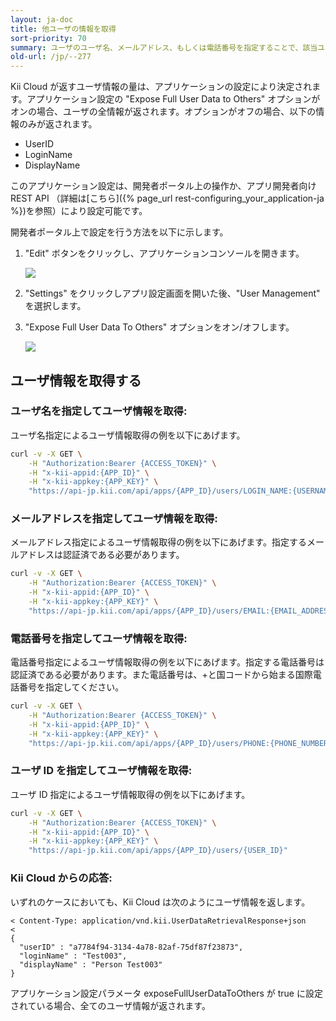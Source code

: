 ```yaml
---
layout: ja-doc
title: 他ユーザの情報を取得
sort-priority: 70
summary: ユーザのユーザ名、メールアドレス、もしくは電話番号を指定することで、該当ユーザの情報にアクセスすることができます。
old-url: /jp/--277
---
```


Kii Cloud が返すユーザ情報の量は、アプリケーションの設定により決定されます。アプリケーション設定の "Expose Full User Data to Others" オプションがオンの場合、ユーザの全情報が返されます。オプションがオフの場合、以下の情報のみが返されます。

* UserID
* LoginName
* DisplayName

このアプリケーション設定は、開発者ポータル上の操作か、アプリ開発者向け REST API （詳細は[こちら]({% page_url rest-configuring_your_application-ja %})を参照）により設定可能です。

開発者ポータル上で設定を行う方法を以下に示します。

1. "Edit" ボタンをクリックし、アプリケーションコンソールを開きます。

    ![](01.png)

1. "Settings" をクリックしアプリ設定画面を開いた後、"User Management" を選択します。
1. "Expose Full User Data To Others" オプションをオン/オフします。

    ![](02.png)

## ユーザ情報を取得する

### ユーザ名を指定してユーザ情報を取得:

ユーザ名指定によるユーザ情報取得の例を以下にあげます。

```sh
curl -v -X GET \
    -H "Authorization:Bearer {ACCESS_TOKEN}" \
    -H "x-kii-appid:{APP_ID}" \
    -H "x-kii-appkey:{APP_KEY}" \
    "https://api-jp.kii.com/api/apps/{APP_ID}/users/LOGIN_NAME:{USERNAME}"
```

### メールアドレスを指定してユーザ情報を取得:

メールアドレス指定によるユーザ情報取得の例を以下にあげます。指定するメールアドレスは認証済である必要があります。

```sh
curl -v -X GET \
    -H "Authorization:Bearer {ACCESS_TOKEN}" \
    -H "x-kii-appid:{APP_ID}" \
    -H "x-kii-appkey:{APP_KEY}" \
    "https://api-jp.kii.com/api/apps/{APP_ID}/users/EMAIL:{EMAIL_ADDRESS}"
```

### 電話番号を指定してユーザ情報を取得:

電話番号指定によるユーザ情報取得の例を以下にあげます。指定する電話番号は認証済である必要があります。また電話番号は、+と国コードから始まる国際電話番号を指定してください。

```sh
curl -v -X GET \
    -H "Authorization:Bearer {ACCESS_TOKEN}" \
    -H "x-kii-appid:{APP_ID}" \
    -H "x-kii-appkey:{APP_KEY}" \
    "https://api-jp.kii.com/api/apps/{APP_ID}/users/PHONE:{PHONE_NUMBER}"
```

### ユーザ ID を指定してユーザ情報を取得:

ユーザ ID 指定によるユーザ情報取得の例を以下にあげます。

```sh
curl -v -X GET \
    -H "Authorization:Bearer {ACCESS_TOKEN}" \
    -H "x-kii-appid:{APP_ID}" \
    -H "x-kii-appkey:{APP_KEY}" \
    "https://api-jp.kii.com/api/apps/{APP_ID}/users/{USER_ID}"
```

### Kii Cloud からの応答:

いずれのケースにおいても、Kii Cloud は次のようにユーザ情報を返します。

```
< Content-Type: application/vnd.kii.UserDataRetrievalResponse+json
<
{
  "userID" : "a7784f94-3134-4a78-82af-75df87f23873",
  "loginName" : "Test003",
  "displayName" : "Person Test003"
}
```

アプリケーション設定パラメータ exposeFullUserDataToOthers が true に設定されている場合、全てのユーザ情報が返されます。
